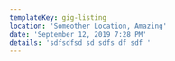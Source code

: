 ```yaml
---
templateKey: gig-listing
location: 'Someother Location, Amazing'
date: 'September 12, 2019 7:28 PM'
details: 'sdfsdfsd sd sdfs df sdf '
---
```


